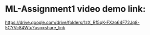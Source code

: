# ML-Assignment1 video demo link:
https://drive.google.com/drive/folders/1zX_Rf5qK-FXzo64F72Jq8-5CYVc84Wtu?usp=share_link

